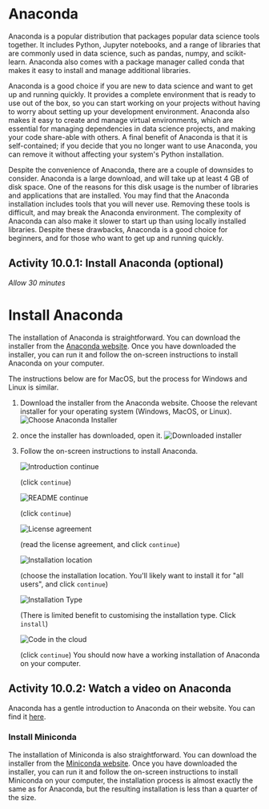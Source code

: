 # Anaconda

Anaconda is a popular distribution that packages popular data science tools
together. It includes Python, Jupyter notebooks, and a range of libraries that
are commonly used in data science, such as pandas, numpy, and scikit-learn.
Anaconda also comes with a package manager called conda that makes it easy to
install and manage additional libraries.

Anaconda is a good choice if you are new to data science and want to get up and
running quickly. It provides a complete environment that is ready to use out of
the box, so you can start working on your projects without having to worry about
setting up your development environment. Anaconda also makes it easy to create
and manage virtual environments, which are essential for managing dependencies
in data science projects, and making your code share-able with others. A final
benefit of Anaconda is that it is self-contained; if you decide that you no
longer want to use Anaconda, you can remove it without affecting your system's
Python installation.

Despite the convenience of Anaconda, there are a couple of downsides to
consider. Anaconda is a large download, and will take up at least 4 GB of disk
space. One of the reasons for this disk usage is the number of libraries and
applications that are installed. You may find that the Anaconda installation
includes tools that you will never use. Removing these tools is difficult, and
may break the Anaconda environment. The complexity of Anaconda can also make it
slower to start up than using locally installed libraries. Despite these
drawbacks, Anaconda is a good choice for beginners, and for those who want to
get up and running quickly.

## Activity 10.0.1: Install Anaconda (optional)

_Allow 30 minutes_

# Install Anaconda

The installation of Anaconda is straightforward. You can download the installer
from the [Anaconda website](https://www.anaconda.com/download/success). Once you
have downloaded the installer, you can run it and follow the on-screen
instructions to install Anaconda on your computer.

The instructions below are for MacOS, but the process for Windows and Linux is
similar.

1. Download the installer from the Anaconda website. Choose the relevant
   installer for your operating system (Windows, MacOS, or Linux).
   ![Choose Anaconda Installer](../Assets/choose_anaconda_installer.png)
2. once the installer has downloaded, open it.
   ![Downloaded installer](../Assets/downloaded_installer.png)
3. Follow the on-screen instructions to install Anaconda.

   ![Introduction continue](../Assets/anaconda_intro_installer.png)

   (click `continue`)

   ![README continue](../Assets/anaconda_readme_installer.png)

   (click `continue`)

   ![License agreement](../Assets/anaconda_license_installer.png)

   (read the license agreement, and click `continue`)

   ![Installation location](../Assets/anaconda_location_installer.png)

   (choose the installation location. You'll likely want to install it for "all
   users", and click `continue`)

   ![Installation Type](../Assets/anaconda_type_installer.png)

   (There is limited benefit to customising the installation type. Click
   `install`)

   ![Code in the cloud](../Assets/anaconda_install_installer.png)

   (click `continue`) You should now have a working installation of Anaconda on
   your computer.

## Activity 10.0.2: Watch a video on Anaconda

Anaconda has a gentle introduction to Anaconda on their website. You can find it
[here](https://freelearning.anaconda.cloud/get-started-with-anaconda/136733).

### Install Miniconda

The installation of Miniconda is also straightforward. You can download the
installer from the
[Miniconda website](https://docs.conda.io/en/latest/miniconda.html). Once you
have downloaded the installer, you can run it and follow the on-screen
instructions to install Miniconda on your computer, the installation process is
almost exactly the same as for Anaconda, but the resulting installation is less
than a quarter of the size.

